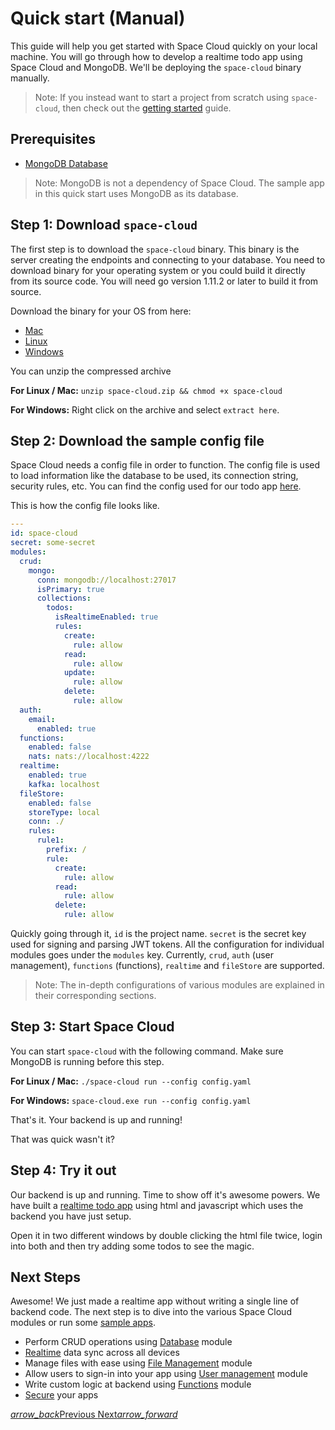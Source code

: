 # Quick start (Manual)

This guide will help you get started with Space Cloud quickly on your local machine. You will go through how to develop a realtime todo app using Space Cloud and MongoDB. We'll be deploying the `space-cloud` binary manually.

> Note: If you instead want to start a project from scratch using `space-cloud`, then check out the [getting started](/docs/getting-started) guide.

## Prerequisites

- [MongoDB Database](https://docs.mongodb.com/manual/installation/)

> Note: MongoDB is not a dependency of Space Cloud. The sample app in this quick start uses MongoDB as its database.

## Step 1: Download `space-cloud`

The first step is to download the `space-cloud` binary. This binary is the server creating the endpoints and connecting to your database. You need to download binary for your operating system or you could build it directly from its source code. You will need go version 1.11.2 or later to build it from source.

Download the binary for your OS from here:

- [Mac](https://spaceuptech.com/downloads/darwin/space-cloud.zip)
- [Linux](https://spaceuptech.com/downloads/linux/space-cloud.zip)
- [Windows](https://spaceuptech.com/downloads/windows/space-cloud.zip)

You can unzip the compressed archive

**For Linux / Mac:** `unzip space-cloud.zip && chmod +x space-cloud`

**For Windows:** Right click on the archive and select `extract here`.

## Step 2: Download the sample config file

Space Cloud needs a config file in order to function. The config file is used to load information like the database to be used, its connection string, security rules, etc. You can find the config used for our todo app [here](https://raw.githubusercontent.com/spaceuptech/space-cloud/master/examples/realtime-todo-app/config.yaml).

This is how the config file looks like.

```yaml
---
id: space-cloud
secret: some-secret
modules:
  crud:
    mongo:
      conn: mongodb://localhost:27017
      isPrimary: true
      collections:
        todos:
          isRealtimeEnabled: true
          rules:
            create:
              rule: allow
            read:
              rule: allow
            update:
              rule: allow
            delete:
              rule: allow
  auth:
    email:
      enabled: true
  functions:
    enabled: false
    nats: nats://localhost:4222
  realtime:
    enabled: true
    kafka: localhost
  fileStore:
    enabled: false
    storeType: local
    conn: ./
    rules:
      rule1:
        prefix: /
        rule:
          create:
            rule: allow
          read:
            rule: allow
          delete:
            rule: allow
```

Quickly going through it, `id` is the project name. `secret` is the secret key used for signing and parsing JWT tokens. All the configuration for individual modules goes under the `modules` key. Currently, `crud`, `auth` (user management), `functions` (functions), `realtime` and `fileStore` are supported.

> Note: The in-depth configurations of various modules are explained in their corresponding sections.

## Step 3: Start Space Cloud

You can start `space-cloud` with the following command. Make sure MongoDB is running before this step.

**For Linux / Mac:** `./space-cloud run --config config.yaml`

**For Windows:** `space-cloud.exe run --config config.yaml`

That's it. Your backend is up and running!

That was quick wasn't it?

## Step 4: Try it out

Our backend is up and running. Time to show off it's awesome powers. We have built a [realtime todo app](https://raw.githubusercontent.com/spaceuptech/space-cloud/master/examples/realtime-todo-app/index.html) using html and javascript which uses the backend you have just setup.

Open it in two different windows by double clicking the html file twice, login into both and then try adding some todos to see the magic.

## Next Steps

Awesome! We just made a realtime app without writing a single line of backend code. The next step is to dive into the various Space Cloud modules or run some [sample apps](/docs/quick-start/sample-apps).

- Perform CRUD operations using [Database](/docs/database/) module
- [Realtime](/docs/realtime/) data sync across all devices
- Manage files with ease using [File Management](/docs/file-storage) module
- Allow users to sign-in into your app using [User management](/docs/user-management) module
- Write custom logic at backend using [Functions](/docs/functions/) module
- [Secure](/docs/security) your apps

<div class="btns-wrapper">
  <a href="/docs/quick-start/overview" class="waves-effect waves-light btn primary-btn-border btn-small">
    <i class="material-icons btn-with-icon">arrow_back</i>Previous
  </a>
  <a href="/docs/quick-start/sample-apps" class="waves-effect waves-light btn primary-btn-fill btn-small">
    Next<i class="material-icons btn-with-icon">arrow_forward</i>
  </a>
</div>
